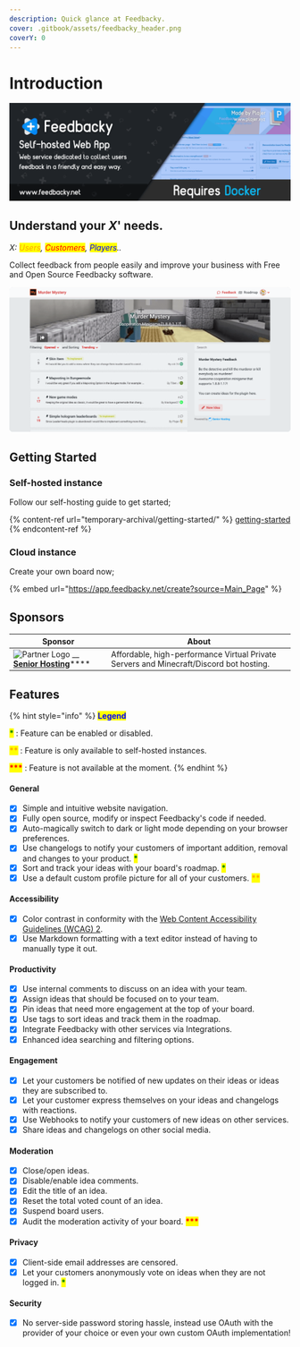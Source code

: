 ```yaml
---
description: Quick glance at Feedbacky.
cover: .gitbook/assets/feedbacky_header.png
coverY: 0
---
```


# Introduction

![](<.gitbook/assets/image (9).png>)

## Understand your _X_' needs.

_X: <mark style="color:orange;">Users</mark>, <mark style="color:red;">Customers</mark>, <mark style="color:blue;">Players</mark>.._

Collect feedback from people easily and improve your business with Free and Open Source Feedbacky software.

![](<.gitbook/assets/image (5).png>)

## Getting Started

### Self-hosted instance

Follow our self-hosting guide to get started;

{% content-ref url="temporary-archival/getting-started/" %}
[getting-started](temporary-archival/getting-started/)
{% endcontent-ref %}

### Cloud instance

Create your own board now;

{% embed url="https://app.feedbacky.net/create?source=Main_Page" %}

## Sponsors

| Sponsor                                                                                                | About                                                                                   |
| ------------------------------------------------------------------------------------------------------ | --------------------------------------------------------------------------------------- |
| ![Partner Logo](https://cdn.feedbacky.net/static/img/partner-logo.png) __ [**Senior Hosting**](./)**** | Affordable, high-performance Virtual Private Servers and Minecraft/Discord bot hosting. |

## Features

{% hint style="info" %}
<mark style="color:blue;">**Legend**</mark>

<mark style="color:green;">**\***</mark> : Feature can be enabled or disabled.

<mark style="color:orange;">**\*\***</mark> : Feature is only available to self-hosted instances.&#x20;

<mark style="color:red;">**\*\*\***</mark> : Feature is not available at the moment.
{% endhint %}

#### **General**

* [x] Simple and intuitive website navigation.
* [x] Fully open source, modify or inspect Feedbacky's code if needed.
* [x] Auto-magically switch to dark or light mode depending on your browser preferences.
* [x] Use changelogs to notify your customers of important addition, removal and changes to your product. <mark style="color:green;">**\***</mark>
* [x] Sort and track your ideas with your board's roadmap. <mark style="color:green;">**\***</mark>
* [x] Use a default custom profile picture for all of your customers. <mark style="color:orange;">**\*\***</mark>

#### **Accessibility**

* [x] Color contrast in conformity with the [Web Content Accessibility Guidelines (WCAG) 2](https://www.w3.org/TR/WCAG21/#contrast-enhanced).
* [x] Use Markdown formatting with a text editor instead of having to manually type it out.

#### **Productivity**

* [x] Use internal comments to discuss on an idea with your team.
* [x] Assign ideas that should be focused on to your team.&#x20;
* [x] Pin ideas that need more engagement at the top of your board.&#x20;
* [x] Use tags to sort ideas and track them in the roadmap.
* [x] Integrate Feedbacky with other services via Integrations.
* [x] Enhanced idea searching and filtering options.

#### **Engagement**&#x20;

* [x] Let your customers be notified of new updates on their ideas or ideas they are subscribed to.
* [x] Let your customer express themselves on your ideas and changelogs with reactions.
* [x] Use Webhooks to notify your customers of new ideas on other services.
* [x] Share ideas and changelogs on other social media.

#### **Moderation**

* [x] Close/open ideas.
* [x] Disable/enable idea comments.
* [x] Edit the title of an idea.
* [x] Reset the total voted count of an idea.
* [x] Suspend board users.
* [x] Audit the moderation activity of your board. <mark style="color:red;">**\*\*\***</mark>

#### Privacy

* [x] Client-side email addresses are censored.
* [x] Let your customers anonymously vote on ideas when they are not logged in. <mark style="color:green;">**\***</mark>

#### **Security**

* [x] No server-side password storing hassle, instead use OAuth with the provider of your choice or even your own custom OAuth implementation!
